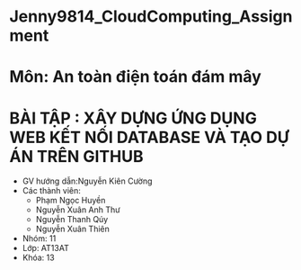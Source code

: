 # Jenny9814_CloudComputing_Assignment
# Môn: An toàn điện toán đám mây
# BÀI TẬP : XÂY DỰNG ỨNG DỤNG WEB KẾT NỐI DATABASE VÀ TẠO DỰ ÁN TRÊN GITHUB
- GV hướng dẫn:Nguyễn Kiên Cường
- Các thành viên:
  - Phạm Ngọc Huyền
  - Nguyễn Xuân Anh Thư
  - Nguyễn Thanh Qúy
  - Nguyễn Xuân Thiên
- Nhóm: 11
- Lớp: AT13AT
- Khóa: 13
